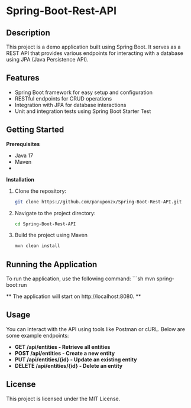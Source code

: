 # Spring-Boot-Rest-API

## Description
  This project is a demo application built using Spring Boot. It serves as a REST API that provides various endpoints for interacting with a database using JPA (Java Persistence API).

## Features
  - Spring Boot framework for easy setup and configuration
  - RESTful endpoints for CRUD operations
  - Integration with JPA for database interactions
  - Unit and integration tests using Spring Boot Starter Test

## Getting Started
  **Prerequisites**
  - Java 17
  - Maven
  - 
  **Installation**
  1. Clone the repository:
      ```sh
      git clone https://github.com/panuponzx/Spring-Boot-Rest-API.git

  2. Navigate to the project directory:
      ```sh
      cd Spring-Boot-Rest-API

  3. Build the project using Maven
       ```sh
       mvn clean install

## Running the Application
  To run the application, use the following command:
          ```sh
          mvn spring-boot:run

          
** The application will start on http://localhost:8080. **

## Usage
  You can interact with the API using tools like Postman or cURL. Below are some example endpoints:
  - **GET /api/entities - Retrieve all entities**
  - **POST /api/entities - Create a new entity**
  - **PUT /api/entities/{id} - Update an existing entity**
  - **DELETE /api/entities/{id} - Delete an entity**

## License
  This project is licensed under the MIT License.

